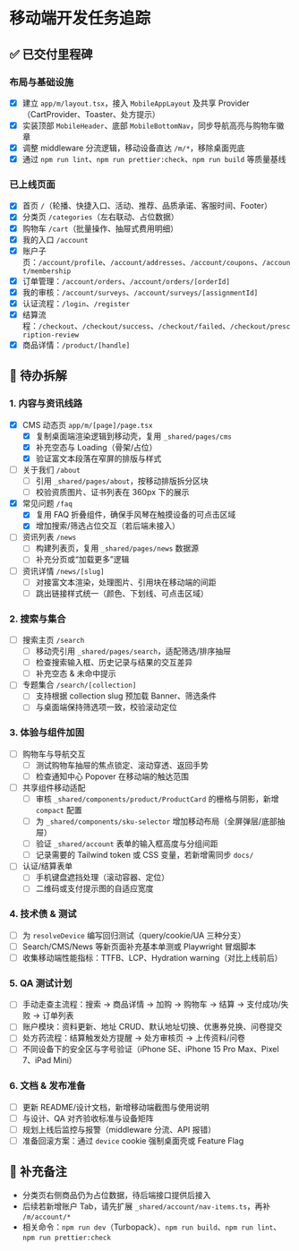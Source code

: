 # 移动端开发任务追踪

## ✅ 已交付里程碑

### 布局与基础设施
- [x] 建立 `app/m/layout.tsx`，接入 `MobileAppLayout` 及共享 Provider（CartProvider、Toaster、处方提示）
- [x] 实装顶部 `MobileHeader`、底部 `MobileBottomNav`，同步导航高亮与购物车徽章
- [x] 调整 middleware 分流逻辑，移动设备直达 `/m/*`，移除桌面兜底
- [x] 通过 `npm run lint`、`npm run prettier:check`、`npm run build` 等质量基线

### 已上线页面
- [x] 首页 `/`（轮播、快捷入口、活动、推荐、品质承诺、客服时间、Footer）
- [x] 分类页 `/categories`（左右联动、占位数据）
- [x] 购物车 `/cart`（批量操作、抽屉式费用明细）
- [x] 我的入口 `/account`
- [x] 账户子页：`/account/profile`、`/account/addresses`、`/account/coupons`、`/account/membership`
- [x] 订单管理：`/account/orders`、`/account/orders/[orderId]`
- [x] 我的审核：`/account/surveys`、`/account/surveys/[assignmentId]`
- [x] 认证流程：`/login`、`/register`
- [x] 结算流程：`/checkout`、`/checkout/success`、`/checkout/failed`、`/checkout/prescription-review`
- [x] 商品详情：`/product/[handle]`

## 🚧 待办拆解

### 1. 内容与资讯线路
- [x] CMS 动态页 `app/m/[page]/page.tsx`
  - [x] 复制桌面端渲染逻辑到移动壳，复用 `_shared/pages/cms`
  - [x] 补充空态与 Loading（骨架/占位）
  - [x] 验证富文本段落在窄屏的排版与样式
- [ ] 关于我们 `/about`
  - [ ] 引用 `_shared/pages/about`，按移动排版拆分区块
  - [ ] 校验资质图片、证书列表在 360px 下的展示
- [x] 常见问题 `/faq`
  - [x] 复用 FAQ 折叠组件，确保手风琴在触摸设备的可点击区域
  - [x] 增加搜索/筛选占位交互（若后端未接入）
- [ ] 资讯列表 `/news`
  - [ ] 构建列表页，复用 `_shared/pages/news` 数据源
  - [ ] 补充分页或“加载更多”逻辑
- [ ] 资讯详情 `/news/[slug]`
  - [ ] 对接富文本渲染，处理图片、引用块在移动端的间距
  - [ ] 跳出链接样式统一（颜色、下划线、可点击区域）

### 2. 搜索与集合
- [ ] 搜索主页 `/search`
  - [ ] 移动壳引用 `_shared/pages/search`，适配筛选/排序抽屉
  - [ ] 检查搜索输入框、历史记录与结果的交互差异
  - [ ] 补充空态 & 未命中提示
- [ ] 专题集合 `/search/[collection]`
  - [ ] 支持根据 collection slug 预加载 Banner、筛选条件
  - [ ] 与桌面端保持筛选项一致，校验滚动定位

### 3. 体验与组件加固
- [ ] 购物车与导航交互
  - [ ] 测试购物车抽屉的焦点锁定、滚动穿透、返回手势
  - [ ] 检查通知中心 Popover 在移动端的触达范围
- [ ] 共享组件移动适配
  - [ ] 审核 `_shared/components/product/ProductCard` 的栅格与阴影，新增 `compact` 配置
  - [ ] 为 `_shared/components/sku-selector` 增加移动布局（全屏弹层/底部抽屉）
  - [ ] 验证 `_shared/account` 表单的输入框高度与分组间距
  - [ ] 记录需要的 Tailwind token 或 CSS 变量，若新增需同步 `docs/`
- [ ] 认证/结算表单
  - [ ] 手机键盘遮挡处理（滚动容器、定位）
  - [ ] 二维码或支付提示图的自适应宽度

### 4. 技术债 & 测试
- [ ] 为 `resolveDevice` 编写回归测试（query/cookie/UA 三种分支）
- [ ] Search/CMS/News 等新页面补充基本单测或 Playwright 冒烟脚本
- [ ] 收集移动端性能指标：TTFB、LCP、Hydration warning（对比上线前后）

### 5. QA 测试计划
- [ ] 手动走查主流程：搜索 → 商品详情 → 加购 → 购物车 → 结算 → 支付成功/失败 → 订单列表
- [ ] 账户模块：资料更新、地址 CRUD、默认地址切换、优惠券兑换、问卷提交
- [ ] 处方药流程：结算触发处方提醒 → 处方审核页 → 上传资料/问卷
- [ ] 不同设备下的安全区与字号验证（iPhone SE、iPhone 15 Pro Max、Pixel 7、iPad Mini）

### 6. 文档 & 发布准备
- [ ] 更新 README/设计文档，新增移动端截图与使用说明
- [ ] 与设计、QA 对齐验收标准与设备矩阵
- [ ] 规划上线后监控与报警（middleware 分流、API 报错）
- [ ] 准备回滚方案：通过 `device` cookie 强制桌面壳或 Feature Flag

## 📌 补充备注
- 分类页右侧商品仍为占位数据，待后端接口提供后接入
- 后续若新增账户 Tab，请先扩展 `_shared/account/nav-items.ts`，再补 `/m/account/*`
- 相关命令：`npm run dev`（Turbopack）、`npm run build`、`npm run lint`、`npm run prettier:check`
